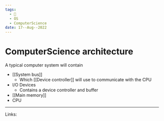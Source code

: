 ```yaml
---
tags:
  - 🌱
  - OS
  - ComputerScience 
date: 17--Aug--2022
---
```


# ComputerScience architecture

A typical computer system will contain
- [[System bus]]
    - Which [[Device controller]] will use to communicate with the CPU
- I/O Devices
    - Contains a device controller and buffer
- [[Main memory]]
- CPU

---
Links: 